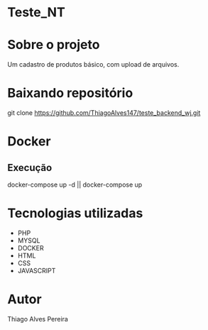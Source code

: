 # Teste_NT

# Sobre o projeto

Um cadastro de produtos básico, com upload de arquivos.

# Baixando repositório

git clone https://github.com/ThiagoAlves147/teste_backend_wj.git

# Docker

## Execução

docker-compose up -d || docker-compose up

# Tecnologias utilizadas
- PHP
- MYSQL
- DOCKER
- HTML
- CSS
- JAVASCRIPT

# Autor

Thiago Alves Pereira
